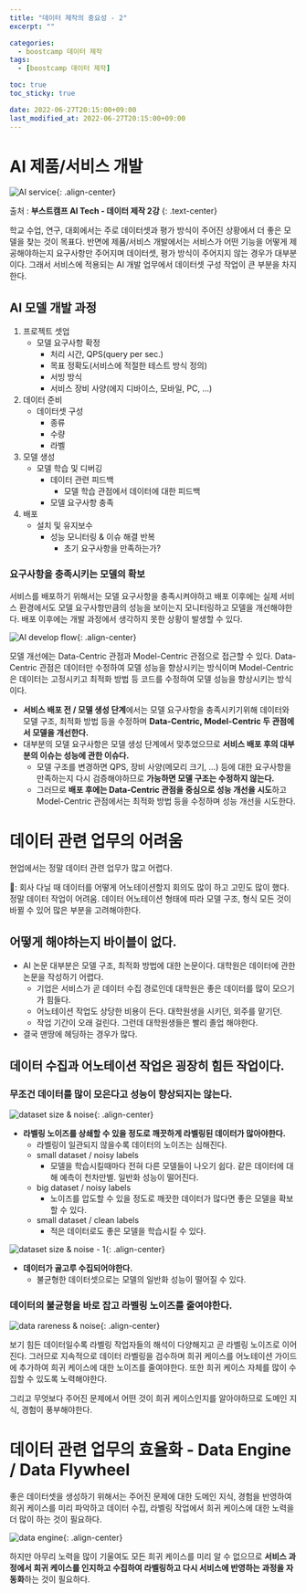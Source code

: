 ```yaml
---
title: "데이터 제작의 중요성 - 2"
excerpt: ""

categories:
  - boostcamp 데이터 제작
tags:
  - [boostcamp 데이터 제작]

toc: true
toc_sticky: true

date: 2022-06-27T20:15:00+09:00
last_modified_at: 2022-06-27T20:15:00+09:00
---
```


# AI 제품/서비스 개발

![AI service](../../../assets/images/post/boostcamp/data/2022-06-27-boostcamp-data-1/AI-service-develop.jpg){: .align-center}

출처 : **부스트캠프 AI Tech - 데이터 제작 2강**
{: .text-center}

학교 수업, 연구, 대회에서는 주로 데이터셋과 평가 방식이 주어진 상황에서 더 좋은 모델을 찾는 것이 목표다. 반면에 제품/서비스 개발에서는 서비스가 어떤 기능을 어떻게 제공해야하는지 요구사항만 주어지며 데이터셋, 평가 방식이 주어지지 않는 경우가 대부분이다. 그래서 서비스에 적용되는 AI 개발 업무에서 데이터셋 구성 작업이 큰 부분을 차지한다.

## AI 모델 개발 과정

1. 프로젝트 셋업
    * 모델 요구사항 확정
      * 처리 시간, QPS(query per sec.)
      * 목표 정확도(서비스에 적절한 테스트 방식 정의)
      * 서빙 방식
      * 서비스 장비 사양(에지 디바이스, 모바일, PC, ...)
2. 데이터 준비
    * 데이터셋 구성
      * 종류
      * 수량
      * 라벨
3. 모델 생성
    * 모델 학습 및 디버깅
      * 데이터 관련 피드백
        * 모델 학습 관점에서 데이터에 대한 피드백
      * 모델 요구사항 충족
4. 배포
    * 설치 및 유지보수
      * 성능 모니터링 & 이슈 해결 반복
        * 초기 요구사항을 만족하는가?

### 요구사항을 충족시키는 모델의 확보

서비스를 배포하기 위해서는 모델 요구사항을 충족시켜야하고 배포 이후에는 실제 서비스 환경에서도 모델 요구사항만큼의 성능을 보이는지 모니터링하고 모델을 개선해야한다. 배포 이후에는 개발 과정에서 생각하지 못한 상황이 발생할 수 있다.

![AI develop flow](../../../assets/images/post/boostcamp/data/2022-06-27-boostcamp-data-1/AI-develop-flow.jpg){: .align-center}
      
모델 개선에는 Data-Centric 관점과 Model-Centric 관점으로 접근할 수 있다. Data-Centric 관점은 데이터만 수정하여 모델 성능을 향상시키는 방식이며 Model-Centric은 데이터는 고정시키고 최적화 방법 등 코드를 수정하여 모델 성능을 향상시키는 방식이다. 

* **서비스 배포 전 / 모델 생성 단계**에서는 모델 요구사항을 충족시키기위해 데이터와 모델 구조, 최적화 방법 등을 수정하며 **Data-Centric, Model-Centric 두 관점에서 모델을 개선한다.**
* 대부분의 모델 요구사항은 모델 생성 단계에서 맞추었으므로 **서비스 배포 후의 대부분의 이슈는 성능에 관한 이슈다.**
  * 모델 구조를 변경하면 QPS, 장비 사양(메모리 크기, ...) 등에 대한 요구사항을 만족하는지 다시 검증해야하므로 **가능하면 모델 구조는 수정하지 않는다.**
  * 그러므로 **배포 후에는 Data-Centric 관점을 중심으로 성능 개선을 시도**하고 Model-Centric 관점에서는 최적화 방법 등을 수정하며 성능 개선을 시도한다.


# 데이터 관련 업무의 어려움

현업에서는 정말 데이터 관련 업무가 많고 어렵다.

🤖: 회사 다닐 때 데이터를 어떻게 어노테이션할지 회의도 많이 하고 고민도 많이 했다. 정말 데이터 작업이 어려움. 데이터 어노테이션 형태에 따라 모델 구조, 형식 모든 것이 바뀔 수 있어 많은 부분을 고려해야한다.

## 어떻게 해야하는지 바이블이 없다.
  * AI 논문 대부분은 모델 구조, 최적화 방법에 대한 논문이다. 대학원은 데이터에 관한 논문을 작성하기 어렵다.
    * 기업은 서비스가 곧 데이터 수집 경로인데 대학원은 좋은 데이터를 많이 모으기가 힘들다.
    * 어노테이션 작업도 상당한 비용이 든다. 대학원생을 시키던, 외주를 맡기던.
    * 작업 기간이 오래 걸린다. 그런데 대학원생들은 빨리 졸업 해야한다.
  * 결국 맨땅에 헤딩하는 경우가 많다.

## 데이터 수집과 어노테이션 작업은 굉장히 힘든 작업이다.

### 무조건 데이터를 많이 모은다고 성능이 향상되지는 않는다.

![dataset size & noise](../../../assets/images/post/boostcamp/data/2022-06-27-boostcamp-data-1/dataset-size-noise.jpg){: .align-center}

* **라벨링 노이즈를 상쇄할 수 있을 정도로 깨끗하게 라벨링된 데이터가 많아야한다.**
  * 라벨링이 일관되지 않을수록 데이터의 노이즈는 심해진다.
  * small dataset / noisy labels
    * 모델을 학습시킬때마다 전혀 다른 모델들이 나오기 쉽다. 같은 데이터에 대해 예측이 천차만별. 일반화 성능이 떨어진다.
  * big dataset / noisy labels
    * 노이즈를 압도할 수 있을 정도로 깨끗한 데이터가 많다면 좋은 모델을 확보할 수 있다.
  * small dataset / clean labels
    * 적은 데이터로도 좋은 모델을 학습시킬 수 있다.

![dataset size & noise - 1](../../../assets/images/post/boostcamp/data/2022-06-27-boostcamp-data-1/dataset-size-noise-1.jpg){: .align-center}

* **데이터가 골고루 수집되어야한다.**
  * 불균형한 데이터셋으로는 모델의 일반화 성능이 떨어질 수 있다.

### 데이터의 불균형을 바로 잡고 라벨링 노이즈를 줄여야한다.

![data rareness & noise](../../../assets/images/post/boostcamp/data/2022-06-27-boostcamp-data-1/data-rareness-noise.jpg){: .align-center}

보기 힘든 데이터일수록 라벨링 작업자들의 해석이 다양해지고 곧 라벨링 노이즈로 이어진다. 그러므로 지속적으로 데이터 라벨링을 검수하며 희귀 케이스를 어노테이션 가이드에 추가하여 희귀 케이스에 대한 노이즈를 줄여야한다. 또한 희귀 케이스 자체를 많이 수집할 수 있도록 노력해야한다. 

그리고 무엇보다 주어진 문제에서 어떤 것이 희귀 케이스인지를 알아야하므로 도메인 지식, 경험이 풍부해야한다.

# 데이터 관련 업무의 효율화 - Data Engine / Data Flywheel

좋은 데이터셋을 생성하기 위해서는 주어진 문제에 대한 도메인 지식, 경험을 반영하여 희귀 케이스를 미리 파악하고 데이터 수집, 라벨링 작업에서 희귀 케이스에 대한 노력을 더 많이 하는 것이 필요하다.

![data engine](../../../assets/images/post/boostcamp/data/2022-06-27-boostcamp-data-1/data-engine.jpg){: .align-center}

하지만 아무리 노력을 많이 기울여도 모든 희귀 케이스를 미리 알 수 없으므로 **서비스 과정에서 희귀 케이스를 인지하고 수집하여 라벨링하고 다시 서비스에 반영하는 과정을 자동화**하는 것이 필요하다.
